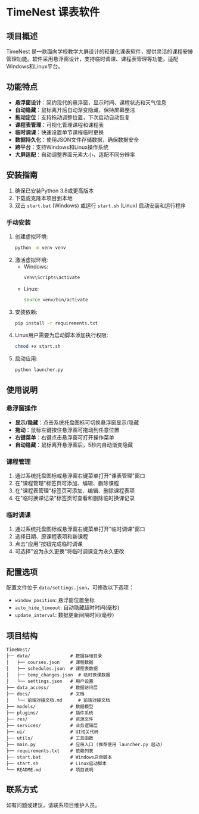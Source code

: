 # TimeNest 课表软件

## 项目概述
TimeNest 是一款面向学校教学大屏设计的轻量化课表软件，提供灵活的课程安排管理功能。软件采用悬浮窗设计，支持临时调课、课程表管理等功能，适配Windows和Linux平台。

## 功能特点
- **悬浮窗设计**：简约现代的悬浮窗，显示时间、课程状态和天气信息
- **自动隐藏**：鼠标离开后自动渐变隐藏，保持屏幕整洁
- **拖动定位**：支持拖动调整位置，下次启动自动恢复
- **课程表管理**：可视化管理课程和课程表
- **临时调课**：快速设置单节课程临时更换
- **数据持久化**：使用JSON文件存储数据，确保数据安全
- **跨平台**：支持Windows和Linux操作系统
- **大屏适配**：自动调整界面元素大小，适配不同分辨率

## 安装指南
1. 确保已安装Python 3.8或更高版本
2. 下载或克隆本项目到本地
3. 双击 `start.bat` (Windows) 或运行 `start.sh` (Linux) 启动安装和运行程序

### 手动安装
1. 创建虚拟环境:
   ```bash
   python -m venv venv
   ```
2. 激活虚拟环境:
   - Windows:
     ```bash
     venv\Scripts\activate
     ```
   - Linux:
     ```bash
     source venv/bin/activate
     ```
3. 安装依赖:
   ```bash
   pip install -r requirements.txt
   ```
4. Linux用户需要为启动脚本添加执行权限:
   ```bash
   chmod +x start.sh
   ```
5. 启动应用:
   ```bash
   python launcher.py
   ```

## 使用说明
### 悬浮窗操作
- **显示/隐藏**：点击系统托盘图标可切换悬浮窗显示/隐藏
- **拖动**：鼠标左键按住悬浮窗可拖动到任意位置
- **右键菜单**：右键点击悬浮窗可打开操作菜单
- **自动隐藏**：鼠标离开悬浮窗后，5秒内自动渐变隐藏

### 课程管理
1. 通过系统托盘图标或悬浮窗右键菜单打开"课表管理"窗口
2. 在"课程管理"标签页可添加、编辑、删除课程
3. 在"课程表管理"标签页可添加、编辑、删除课程表项
4. 在"临时换课记录"标签页可查看和删除临时换课记录

### 临时调课
1. 通过系统托盘图标或悬浮窗右键菜单打开"临时调课"窗口
2. 选择日期、原课程表项和新课程
3. 点击"应用"按钮完成临时调课
4. 可选择"设为永久更换"将临时调课变为永久更改

## 配置选项
配置文件位于 `data/settings.json`，可修改以下选项：
- `window_position`: 悬浮窗位置坐标
- `auto_hide_timeout`: 自动隐藏超时时间(毫秒)
- `update_interval`: 数据更新间隔时间(毫秒)

## 项目结构
```
TimeNest/
├── data/               # 数据存储目录
│   ├── courses.json    # 课程数据
│   ├── schedules.json  # 课程表数据
│   ├── temp_changes.json  # 临时换课数据
│   └── settings.json   # 用户设置
├── data_access/        # 数据访问层
├── docs/               # 文档
│   └── 前端对接文档.md      # 前端对接文档
├── models/             # 数据模型
├── plugins/            # 插件系统
├── res/                # 资源文件
├── services/           # 业务逻辑层
├── ui/                 # UI相关代码
├── utils/              # 工具函数
├── main.py             # 应用入口 (推荐使用 launcher.py 启动)
├── requirements.txt    # 依赖列表
├── start.bat           # Windows启动脚本
├── start.sh            # Linux启动脚本
└── README.md           # 项目说明
```

## 联系方式
如有问题或建议，请联系项目维护人员。